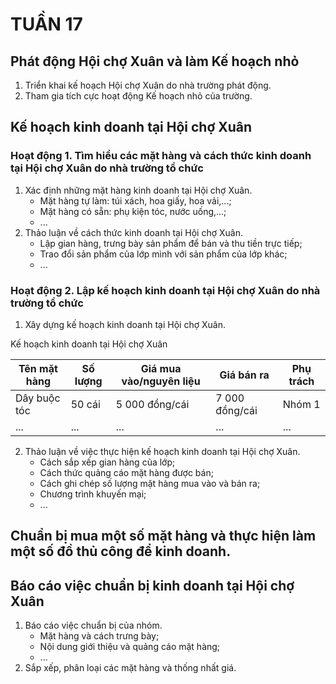 # TUẦN 17

## Phát động Hội chợ Xuân và làm Kế hoạch nhỏ
1. Triển khai kế hoạch Hội chợ Xuân do nhà trường phát động.
2. Tham gia tích cực hoạt động Kế hoạch nhỏ của trường.

## Kế hoạch kinh doanh tại Hội chợ Xuân
### Hoạt động 1. Tìm hiểu các mặt hàng và cách thức kinh doanh tại Hội chợ Xuân do nhà trường tổ chức
1. Xác định những mặt hàng kinh doanh tại Hội chợ Xuân.
    - Mặt hàng tự làm: túi xách, hoa giấy, hoa vải,...;
    - Mặt hàng có sẵn: phụ kiện tóc, nước uống,...;
    - ...
2. Thảo luận về cách thức kinh doanh tại Hội chợ Xuân.
    - Lập gian hàng, trưng bày sản phẩm để bán và thu tiền trực tiếp;
    - Trao đổi sản phẩm của lớp mình với sản phẩm của lớp khác;
    - ...

### Hoạt động 2. Lập kế hoạch kinh doanh tại Hội chợ Xuân do nhà trường tổ chức
1. Xây dựng kế hoạch kinh doanh tại Hội chợ Xuân.

Kế hoạch kinh doanh tại Hội chợ Xuân

| Tên mặt hàng | Số lượng | Giá mua vào/nguyên liệu | Giá bán ra | Phụ trách |
|---|---|---|---|---|
| Dây buộc tóc | 50 cái | 5 000 đồng/cái | 7 000 đồng/cái | Nhóm 1 |
| ... | ... | ... | ... | ... |

2. Thảo luận về việc thực hiện kế hoạch kinh doanh tại Hội chợ Xuân.
    - Cách sắp xếp gian hàng của lớp;
    - Cách thức quảng cáo mặt hàng được bán;
    - Cách ghi chép số lượng mặt hàng mua vào và bán ra;
    - Chương trình khuyến mại;
    - ...

## Chuẩn bị mua một số mặt hàng và thực hiện làm một số đồ thủ công để kinh doanh.

## Báo cáo việc chuẩn bị kinh doanh tại Hội chợ Xuân
1. Báo cáo việc chuẩn bị của nhóm.
    - Mặt hàng và cách trưng bày;
    - Nội dung giới thiệu và quảng cáo mặt hàng;
    - ...
2. Sắp xếp, phân loại các mặt hàng và thống nhất giá.
